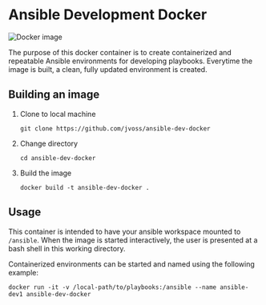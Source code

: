 # Ansible Development Docker
![Docker image](https://github.com/jvoss/ansible-dev-docker/workflows/Docker%20image/badge.svg)

The purpose of this docker container is to create containerized and repeatable Ansible environments for developing playbooks. Everytime the image is built, a clean, fully updated environment is created.

## Building an image

1. Clone to local machine
   
    `git clone https://github.com/jvoss/ansible-dev-docker`

2. Change directory

    `cd ansible-dev-docker`

3. Build the image
   
    `docker build -t ansible-dev-docker .`

## Usage

This container is intended to have your ansible workspace mounted to
`/ansible`. When the image is started interactively, the user is presented
at a bash shell in this working directory.

Containerized environments can be started and named using the following
example:

`docker run -it -v /local-path/to/playbooks:/ansible --name ansible-dev1 ansible-dev-docker`
